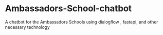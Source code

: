 # Ambassadors-School-chatbot
A chatbot for the Ambassadors Schools using dialogflow , fastapi, and other necessary technology

